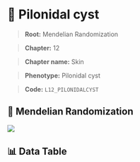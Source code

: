 # 🧪 Pilonidal cyst

> **Root:** Mendelian Randomization

> **Chapter:** 12  

> **Chapter name:** Skin

> **Phenotype:** Pilonidal cyst  

> **Code:** `L12_PILONIDALCYST`

## 🧬 Mendelian Randomization  

<img src="/MR/Figures/Forward/L12_PILONIDALCYST.png"/>

## 📊 Data Table

<CsvTableMRF src="/MR/Data/Forward/L12_PILONIDALCYST.csv"/>
